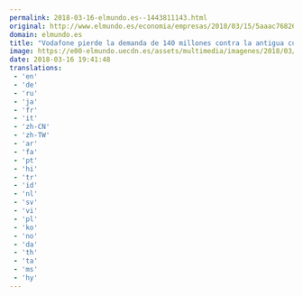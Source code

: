 ```yaml
---
permalink: 2018-03-16-elmundo.es--1443811143.html
original: http://www.elmundo.es/economia/empresas/2018/03/15/5aaac768268e3eac5d8b45d7.html
domain: elmundo.es
title: "Vodafone pierde la demanda de 140 millones contra la antigua cúpula directiva de Ono"
image: https://e00-elmundo.uecdn.es/assets/multimedia/imagenes/2018/03/15/15211413442122.jpg
date: 2018-03-16 19:41:48
translations: 
 - 'en'
 - 'de'
 - 'ru'
 - 'ja'
 - 'fr'
 - 'it'
 - 'zh-CN'
 - 'zh-TW'
 - 'ar'
 - 'fa'
 - 'pt'
 - 'hi'
 - 'tr'
 - 'id'
 - 'nl'
 - 'sv'
 - 'vi'
 - 'pl'
 - 'ko'
 - 'no'
 - 'da'
 - 'th'
 - 'ta'
 - 'ms'
 - 'hy'
---
```


